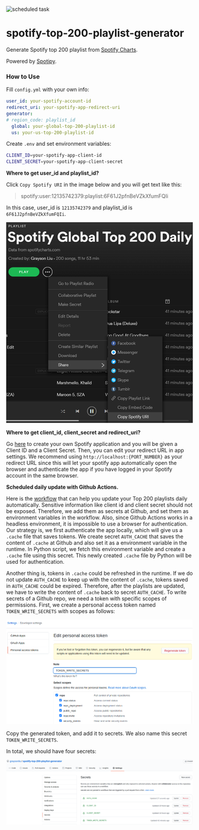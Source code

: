 ![scheduled task](https://github.com/graysonliu/spotify-top-200-playlist-generator/workflows/.github/workflows/python.yml/badge.svg)

# spotify-top-200-playlist-generator

Generate Spotify top 200 playlist from [Spotify Charts](https://spotifycharts.com).

Powered by [Spotipy](https://github.com/plamere/spotipy). 

### How to Use

Fill `config.yml` with your own info:

```yaml
user_id: your-spotify-account-id
redirect_uri: your-spotify-app-redirect-uri
generator:
# region_code: playlist_id
  global: your-global-top-200-playlist-id
  us: your-us-top-200-playlist-id
```

Create `.env` and set environment variables:

```bash
CLIENT_ID=your-spotify-app-client-id
CLIENT_SECRET=your-spotify-app-client-secret
```

 **Where to get user_id and playlist_id?**

Click `Copy Spotify URI` in the image below and you will get text like this:

> spotify:user:12135742379:playlist:6F61J2pfnBeVZkXfumFQIi

In this case, user_id is `12135742379` and playlist_id is `6F61J2pfnBeVZkXfumFQIi`.

![](https://github.com/graysonliu/spotify-top-200-playlist-generator/blob/master/images/get_user_id_and_playlist_id.png)

**Where to get client_id, client_secret and redirect_uri?**

Go [here](https://developer.spotify.com/my-applications) to create your own Spotify application and you will be given a Client ID and a Client Secret. Then, you can edit your redirect URL in app settings. We recommend using `http://localhost:{PORT_NUMBER}` as your redirect URL since this will let your spotify app automatically open the browser and authenticate the app if you have logged in your Spotify account in the same browser.

**Scheduled daily update with Github Actions.**

Here is the [workflow](https://github.com/graysonliu/spotify-top-200-playlist-generator/blob/master/.github/workflows/python.yml) that can help you update your Top 200 playlists daily automatically. Sensitive information like client id and client secret should not be exposed. Therefore, we add them as secrets at Github, and set them as environment variables in the workflow. Also, since Github Actions works in a headless environment, it is impossible to use a browser for authentication. Our strategy is, we first authenticate the app locally, which will give us a `.cache` file that saves tokens. We create secret `AUTH_CACHE` that saves the content of `.cache` at Github and also set it as a environment variable in the runtime. In Python script, we fetch this environment variable and create a `.cache` file using this secret. This newly created `.cache` file by Python will be used for authentication.

Another thing is, tokens in `.cache` could be refreshed in the runtime. If we do not update `AUTH_CACHE` to keep up with the content of `.cache`, tokens saved in `AUTH_CACHE` could be expired. Therefore, after the playlists are updated, we have to write the content of `.cache` back to secret `AUTH_CACHE`. To write secrets of a Github repo, we need a token with specific scopes of permissions. First, we create a personal access token named `TOKEN_WRITE_SECRETS` with scopes as follows:

![](https://github.com/graysonliu/spotify-top-200-playlist-generator/blob/master/images/create_personal_access_token.png)

Copy the generated token, and add it to secrets. We also name this secret `TOKEN_WRITE_SECRETS`.

In total, we should have four secrets:

![](https://github.com/graysonliu/spotify-top-200-playlist-generator/blob/master/images/secrets.png)

